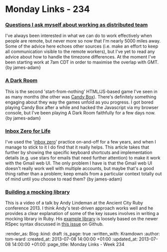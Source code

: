 Monday Links - 234
============

### [Questions I ask myself about working as distributed team](http://joel.is/post/54284926855/questions-i-ask-myself-about-working-as-distributed)

I've always been interested in what we can do to work effectively when people are remote, but never more so now that I'm nearly 5000 miles away. Some of the advice here echoes other sources (i.e. make an effort to keep all communication visible to the remote workers), but I've yet to read any advice about how to handle the timezone differences. At the moment I've been starting work at 7am CDT in order to maximise the overlap with GMT. {by james-adam}


### [A Dark Room](http://adarkroom.doublespeakgames.com/)

This is the second 'start-from-nothing' HTML/JS-based game I've seen in as many months (the other was [Candy Box](http://candies.aniwey.net/)). There's definitely something engaging about they way the games unfold as you progress. I got bored playing Candy Box after a while and hacked the Javascript via my browser console, but I've been playing A Dark Room faithfully for a few days now. {by james-adam}


### [Inbox Zero for Life](http://xph.us/2013/01/22/inbox-zero-for-life.html)

I've used the '[inbox zero](http://inboxzero.com/)' practice on-and-off for a few years, and when I manage to stick to it I do find that it really helps. This article takes that further by showing the specific keyboard shortcuts and implementation details (e.g. use stars for emails that need further attention) to make it work with the Gmail web UI. The only problem I have is that the Gmail web UI doesn't really work well with multiple accounts, but maybe that's a good thing rather than a problem; keep emails from a particular context totally out of mind until you choose to read them? {by james-adam}


### [Building a mocking library](https://www.youtube.com/watch?v=2aYdtS7FZJA)

This is a video of a talk by Andy Lindeman at the Ancient City Ruby conference 2013. I think Andy's test-driven approach works well and he provides a clear explanation of some of the key issues involves in writing a mocking library in Ruby. His [example library](https://github.com/alindeman/ancient_mock) is loosely based on the newer RSpec syntax discussed in [this issue](https://github.com/rspec/rspec-mocks/issues/153) on Github.


:render_as: Blog
:kind: draft
:is_page: true
:written_with: Kramdown
:author: tom-ward
:created_at: 2013-07-08 14:00:00 +01:00
:updated_at: 2013-07-08 14:00:00 +01:00
:page_title: Monday Links - Week 234
